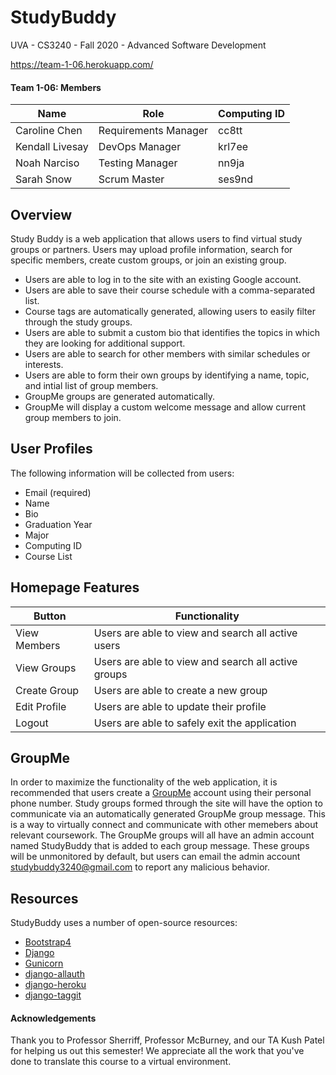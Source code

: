 # StudyBuddy
UVA - CS3240 - Fall 2020 - Advanced Software Development

https://team-1-06.herokuapp.com/

#### Team 1-06: Members

| Name            | Role                 | Computing ID |
|-----------------|----------------------|--------------|
| Caroline Chen   | Requirements Manager | cc8tt        |
| Kendall Livesay | DevOps Manager       | krl7ee       |
| Noah Narciso    | Testing Manager      | nn9ja        |
| Sarah Snow      | Scrum Master         | ses9nd       |

## Overview
Study Buddy is a web application that allows users to find virtual study groups or partners. Users may upload profile information, search for specific members, create custom groups, or join an existing group. 

  - Users are able to log in to the site with an existing Google account. 
  - Users are able to save their course schedule with a comma-separated list. 
  - Course tags are automatically generated, allowing users to easily filter through the study groups.
  - Users are able to submit a custom bio that identifies the topics in which they are looking for additional support. 
  - Users are able to search for other members with similar schedules or interests. 
  - Users are able to form their own groups by identifying a name, topic, and intial list of group members. 
  - GroupMe groups are generated automatically.
  - GroupMe will display a custom welcome message and allow current group members to join.
  
## User Profiles
The following information will be collected from users: 
  - Email (required)
  - Name
  - Bio
  - Graduation Year
  - Major
  - Computing ID
  - Course List

## Homepage Features

| Button | Functionality  |
|--------------|-----------------------------------------------------|
| View Members | Users are able to view and search all active users  |
| View Groups  | Users are able to view and search all active groups |
| Create Group | Users are able to create a new group                |
| Edit Profile | Users are able to update their profile              |
| Logout       | Users are able to safely exit the application       | 

## GroupMe
In order to maximize the functionality of the web application, it is recommended that users create a [GroupMe] account using their personal phone number. Study groups formed through the site will have the option to communicate via an automatically generated GroupMe group message. This is a way to virtually connect and communicate with other memebers about relevant coursework. The GroupMe groups will all have an admin account named StudyBuddy that is added to each group message. These groups will be unmonitored by default, but users can email the admin account studybuddy3240@gmail.com to report any malicious behavior.

## Resources
StudyBuddy uses a number of open-source resources:

* [Bootstrap4]
* [Django]
* [Gunicorn]
* [django-allauth]
* [django-heroku]
* [django-taggit]

#### Acknowledgements
Thank you to Professor Sherriff, Professor McBurney, and our TA Kush Patel for helping us out this semester! We appreciate all the work that you've done to translate this course to a virtual environment. 

[//]: #
[GroupMe]: <https://web.groupme.com/>
[Bootstrap4]: <https://getbootstrap.com/>
[Django]: <https://www.djangoproject.com/>
[Gunicorn]: <https://gunicorn.org/>
[django-allauth]: <https://django-allauth.readthedocs.io/>
[django-heroku]: <https://devcenter.heroku.com/articles/deploying-python>
[django-taggit]: <https://django-taggit.readthedocs.io/>
[GroupyAPI]: <https://pypi.org/project/GroupyAPI/>
